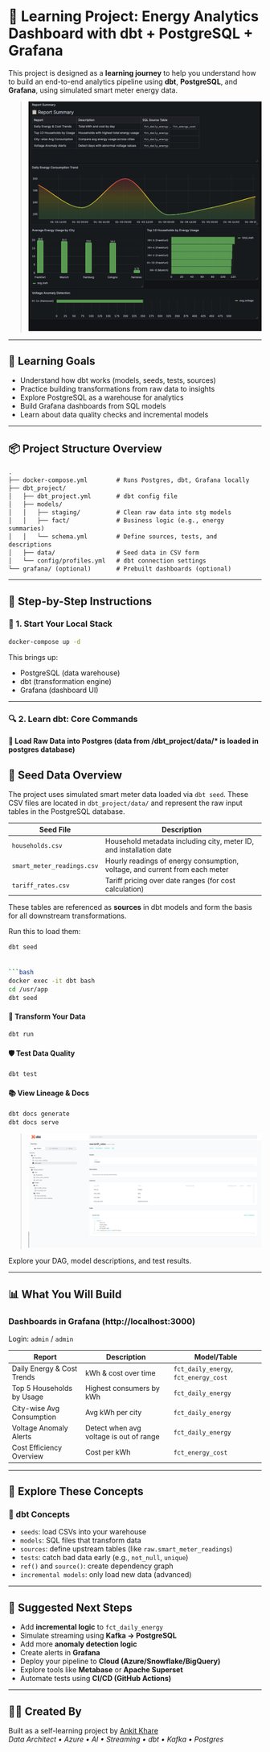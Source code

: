 
# 📘 Learning Project: Energy Analytics Dashboard with dbt + PostgreSQL + Grafana

This project is designed as a **learning journey** to help you understand how to build an end-to-end analytics pipeline using **dbt**, **PostgreSQL**, and **Grafana**, using simulated smart meter energy data.

> ![Dashboard](docs/report.png)

---

## 🎯 Learning Goals

- Understand how dbt works (models, seeds, tests, sources)
- Practice building transformations from raw data to insights
- Explore PostgreSQL as a warehouse for analytics
- Build Grafana dashboards from SQL models
- Learn about data quality checks and incremental models

---

## 📦 Project Structure Overview

```
.
├── docker-compose.yml        # Runs Postgres, dbt, Grafana locally
├── dbt_project/
│   ├── dbt_project.yml       # dbt config file
│   ├── models/
│   │   ├── staging/          # Clean raw data into stg models
│   │   ├── fact/             # Business logic (e.g., energy summaries)
│   │   └── schema.yml        # Define sources, tests, and descriptions
│   ├── data/                 # Seed data in CSV form
│   └── config/profiles.yml   # dbt connection settings
└── grafana/ (optional)       # Prebuilt dashboards (optional)
```

---

## 🚀 Step-by-Step Instructions

### 🐳 1. Start Your Local Stack

```bash
docker-compose up -d
```

This brings up:
- PostgreSQL (data warehouse)
- dbt (transformation engine)
- Grafana (dashboard UI)

---

### 🔍 2. Learn dbt: Core Commands

#### 🧪 Load Raw Data into Postgres (data from /dbt_project/data/* is loaded in postgres database)

## 🌱 Seed Data Overview

The project uses simulated smart meter data loaded via `dbt seed`. These CSV files are located in `dbt_project/data/` and represent the raw input tables in the PostgreSQL database.

| Seed File              | Description                                      |
|------------------------|--------------------------------------------------|
| `households.csv`       | Household metadata including city, meter ID, and installation date |
| `smart_meter_readings.csv` | Hourly readings of energy consumption, voltage, and current from each meter |
| `tariff_rates.csv`     | Tariff pricing over date ranges (for cost calculation) |

These tables are referenced as **sources** in dbt models and form the basis for all downstream transformations.

Run this to load them:

```bash
dbt seed


```bash
docker exec -it dbt bash
cd /usr/app
dbt seed
```

#### 🧱 Transform Your Data
```bash
dbt run
```

#### 🛡️ Test Data Quality
```bash
dbt test
```

#### 📚 View Lineage & Docs
```bash
dbt docs generate
dbt docs serve
```

> ![Generated Docs](docs/dbt-docs.png)

Explore your DAG, model descriptions, and test results.

---

## 📊 What You Will Build

### Dashboards in Grafana (http://localhost:3000)
Login: `admin` / `admin`

| Report                        | Description                                      | Model/Table              |
|------------------------------|--------------------------------------------------|---------------------------|
| Daily Energy & Cost Trends   | kWh & cost over time                             | `fct_daily_energy`, `fct_energy_cost` |
| Top 5 Households by Usage    | Highest consumers by kWh                         | `fct_daily_energy`        |
| City-wise Avg Consumption    | Avg kWh per city                                 | `fct_daily_energy`        |
| Voltage Anomaly Alerts       | Detect when avg voltage is out of range          | `fct_daily_energy`        |
| Cost Efficiency Overview     | Cost per kWh                                     | `fct_energy_cost`         |

---

## 🧠 Explore These Concepts

### 📌 dbt Concepts

- `seeds`: load CSVs into your warehouse
- `models`: SQL files that transform data
- `sources`: define upstream tables (like `raw.smart_meter_readings`)
- `tests`: catch bad data early (e.g., `not_null`, `unique`)
- `ref()` and `source()`: create dependency graph
- `incremental models`: only load new data (advanced)

---

## 🔄 Suggested Next Steps

- Add **incremental logic** to `fct_daily_energy`
- Simulate streaming using **Kafka → PostgreSQL**
- Add more **anomaly detection logic**
- Create alerts in **Grafana**
- Deploy your pipeline to **Cloud (Azure/Snowflake/BigQuery)**
- Explore tools like **Metabase** or **Apache Superset**
- Automate tests using **CI/CD (GitHub Actions)**

---

## 👨‍💻 Created By

Built as a self-learning project by [Ankit Khare](https://www.linkedin.com/in/ankit-khare-2015)  
_Data Architect • Azure • AI • Streaming • dbt • Kafka • Postgres_

